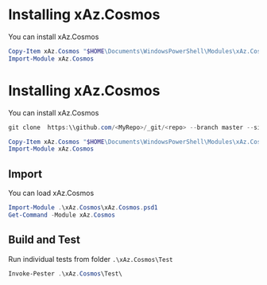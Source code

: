 # Installing xAz.Cosmos

You can install xAz.Cosmos
```PowerShell
Copy-Item xAz.Cosmos "$HOME\Documents\WindowsPowerShell\Modules\xAz.Cosmos"
Import-Module xAz.Cosmos
```


# Installing xAz.Cosmos

You can install xAz.Cosmos

```PowerShell
git clone  https:\\github.com/<MyRepo>/_git/<repo> --branch master --single-branch [<folder>]

Copy-Item xAz.Cosmos "$HOME\Documents\WindowsPowerShell\Modules\xAz.Cosmos"
Import-Module xAz.Cosmos
```

## Import

You can load xAz.Cosmos

``` PowerShell
Import-Module .\xAz.Cosmos\xAz.Cosmos.psd1
Get-Command -Module xAz.Cosmos
```

## Build and Test

Run individual tests from folder `.\xAz.Cosmos\Test`

```PowerShell
Invoke-Pester .\xAz.Cosmos\Test\
```

